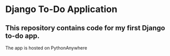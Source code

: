 

# Django To-Do Application
## This repository contains code for my first Django to-do app.

The app is hosted on PythonAnywhere





